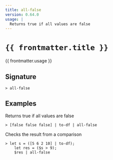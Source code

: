```yaml
---
title: all-false
version: 0.64.0
usage: |
  Returns true if all values are false
---
```


<script>
  import { usePageFrontmatter } from '@vuepress/client';
  export default { computed: { frontmatter() { return usePageFrontmatter().value; } } }
</script>

# <code>{{ frontmatter.title }}</code>

<div style='white-space: pre-wrap;'>{{ frontmatter.usage }}</div>

## Signature

```> all-false ```

## Examples

Returns true if all values are false
```shell
> [false false false] | to-df | all-false
```

Checks the result from a comparison
```shell
> let s = ([5 6 2 10] | to-df);
    let res = ($s > 9);
    $res | all-false
```
